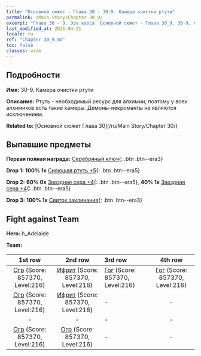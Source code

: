 ```yaml
---
title: "Основной сюжет - Глава 30 - 30-9. Камера очистки ртути"
permalink: /Main Story/Chapter 30_9/
excerpt: "Глава 30 - 9. Эра хаоса  Основной сюжет - Глава 30_9. 30-9. Камера очистки ртути"
last_modified_at: 2021-04-21
locale: ru
ref: "Chapter 30_9.md"
toc: false
classes: wide
---
```


## Подробности

 **Имя:** 30-9. Камера очистки ртути

 **Описание:** Ртуть - необходимый ресурс для алхимии, поэтому у всех алхимиков есть такие камеры. Демоны-некроманты не являются исключением.

 **Related to:** [Основной сюжет Глава 30](/ru/Main Story/Chapter 30/)

## Выпавшие предметы

 **Первая полная награда:** [Серебряный ключ](/ru/Items/con_693/){: .btn .btn--era3}

 **Drop 1:** **100% 1x** [Сияющая ртуть +5](/ru/Items/mat_98/){: .btn .btn--era5}

 **Drop 2:** **60% 0x** [Звездная сера +4](/ru/Items/mat_92/){: .btn .btn--era5}, **40% 1x** [Звездная сера +4](/ru/Items/mat_92/){: .btn .btn--era5}

 **Drop 3:** **100% 1x** [Свиток заклинания](/ru/Items/con_694/){: .btn .btn--era3}


## Fight against Team
 **Hero:** h_Adelaide

 **Team:**


  | 1st row | 2nd row | 3rd row | 4th row |
  |:----:|:----:|:----|:----:|
  | [Огр](/ru/units/Ogre/) (Score: 857370, Level:216)  | [Ифрит](/ru/units/Efreeti/) (Score: 857370, Level:216)  | [Гог](/ru/units/Gog/) (Score: 857370, Level:216)  | [Гог](/ru/units/Gog/) (Score: 857370, Level:216)  |
  | [Огр](/ru/units/Ogre/) (Score: 857370, Level:216)  | [Ифрит](/ru/units/Efreeti/) (Score: 857370, Level:216)  | - | - |
  | - | - | - | - |
  | [Огр](/ru/units/Ogre/) (Score: 857370, Level:216)  | [Огр](/ru/units/Ogre/) (Score: 857370, Level:216)  | - | - |


